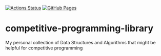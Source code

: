 [![Actions Status](https://github.com/shinyclovers/competitive-programming-library/workflows/verify/badge.svg)](https://github.com/shinyclovers/competitive-programming-library/actions)
[![GitHub Pages](https://img.shields.io/static/v1?label=GitHub+Pages&message=+&color=brightgreen&logo=github)](https://shinyclovers.github.io/competitive-programming-library/)

# competitive-programming-library
My personal collection of Data Structures and Algorithms that might be helpful for competitive programming
